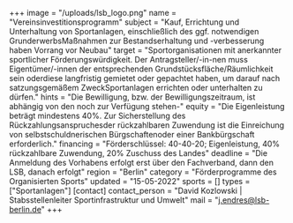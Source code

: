 +++
image = "/uploads/lsb_logo.png"
name = "Vereinsinvestitionsprogramm"
subject = "Kauf, Errichtung und Unterhaltung von Sportanlagen, einschließlich des ggf. notwendigen GrunderwerbsMaßnahmen zur Bestandserhaltung und -verbesserung haben Vorrang vor Neubau"
target = "Sportorganisationen mit anerkannter sportlicher Förderungswürdigkeit. Der Antragsteller/-in-nen muss Eigentümer/-innen der entsprechenden Grundstücksfläche/Räumlichkeit sein oderdiese langfristig gemietet oder gepachtet haben, um darauf nach satzungsgemäßem ZweckSportanlagen errichten oder unterhalten zu dürfen."
hints = "Die Bewilligung, bzw. der Bewilligungszeitraum, ist abhängig von den noch zur Verfügung stehen-"
equity = "Die Eigenleistung beträgt mindestens 40%. Zur Sicherstellung des Rückzahlungsanspruchesder rückzahlbaren Zuwendung ist die Einreichung von selbstschuldnerischen Bürgschaftenoder einer Bankbürgschaft erforderlich."
financing = "Förderschlüssel: 40-40-20; Eigenleistung, 40% rückzahlbare Zuwendung, 20% Zuschuss des Landes"
deadline = "Die Anmeldung des Vorhabens erfolgt erst über den Fachverband, dann den LSB, danach erfolgt"
region = "Berlin"
category = "Förderprogramme des Organisierten Sports"
updated = "15-05-2022"
sports = []
types = ["Sportanlagen"]
[contact]
contact_person = "David Kozlowski | Stabsstellenleiter Sportinfrastruktur und Umwelt"
mail = "j.endres@lsb-berlin.de"
+++